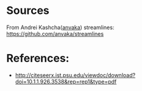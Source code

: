 # Sources

From Andrei Kashcha([anvaka](https://github.com/anvaka)) streamlines: https://github.com/anvaka/streamlines

# References:

-   http://citeseerx.ist.psu.edu/viewdoc/download?doi=10.1.1.926.3538&rep=rep1&type=pdf
